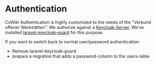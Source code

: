 # Authentication

CoWiki Authentication is highly customized to the needs of the "Verbund offener Werkstätten". We authorize against a [Keycloak-Server](https://www.keycloak.org/). We've installed [laravel-keycloak-guard](https://github.com/robsontenorio/laravel-keycloak-guard) for this purpose.

If you want to switch back to normal user/password authentication:

-   Remove laravel-keycloak-guard
-   prepare a migration that adds a password-column to the users-table
